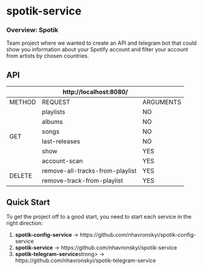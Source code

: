 # spotik-service
<h3>Overview: Spotik</h3>
<p>
Team project where we wanted to create an API and telegram bot that could show you
information about your Spotify account and filter your account from artists by
chosen countries.
</p>
<h2>API</h2>
<table>
<thead>
  <tr>
    <th colspan="3">http://localhost:8080/</th>
  </tr>
</thead>
<tbody>
  <tr>
    <td>METHOD</td>
    <td>REQUEST</td>
    <td>ARGUMENTS</td>
  </tr>
  <tr>
    <td rowspan="6">GET</td>
    <td>playlists</td>
    <td>NO</td>
  </tr>
  <tr>
    <td>albums</td>
    <td>NO</td>
  </tr>
  <tr>
    <td>songs</td>
    <td>NO</td>
  </tr>
  <tr>
    <td>last-releases</td>
    <td>NO</td>
  </tr>
  <tr>
    <td>show</td>
    <td>YES</td>
  </tr>
  <tr>
    <td>account-scan</td>
    <td>YES</td>
  </tr>
  <tr>
    <td rowspan="2">DELETE</td>
    <td>remove-all-tracks-from-playlist</td>
    <td>YES</td>
  </tr>
  <tr>
    <td>remove-track-from-playlist</td>
    <td>YES</td>
  </tr>
</tbody>
</table>
<h2>Quick Start</h2>
To get the project off to a good start, you need to start each service in the right direction:
<ol>
<li> <strong>spotik-config-service</strong> -> https://github.com/nhavronskyi/spotik-config-service</li>
<li> <strong>spotik-service</strong> -> https://github.com/nhavronskyi/spotik-service</li>
<li> <strong>spotik-telegram-service</strong>strong> -> https://github.com/nhavronskyi/spotik-telegram-service</li>
</ol>


